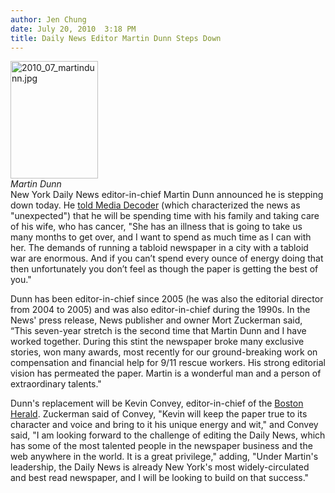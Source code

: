 ```yaml
---
author: Jen Chung
date: July 20, 2010  3:18 PM
title: Daily News Editor Martin Dunn Steps Down
---
```


<p><span class="mt-enclosure mt-enclosure-image" style="display: inline;"> </span></p><div class="image-left" style=" width:140px; "> <img alt="2010_07_martindunn.jpg" src="https://web.archive.org/web/20120603184204im_/http://gothamist.com/attachments/jen/2010_07_martindunn.jpg" width="140" height="188"> <br> <i>Martin Dunn</i></div> New York Daily News editor-in-chief Martin Dunn announced he is stepping down today.  He <a href="https://web.archive.org/web/20120603184204/http://mediadecoder.blogs.nytimes.com/2010/07/20/martin-dunn-speaks-about-leaving-the-daily-news/">told Media Decoder</a> (which characterized the news as &quot;unexpected&quot;) that he will be spending time with his family and taking care of his wife, who has cancer, &quot;She has an illness that is going to take us many months to get over, and I want to spend as much time as I can with her. The demands of running a tabloid newspaper in a city with a tabloid war are enormous. And if you can&#x2019;t spend every ounce of energy doing that then unfortunately you don&#x2019;t feel as though the paper is getting the best of you.&quot;<p></p>

<p>Dunn has been editor-in-chief since 2005 (he was also the editorial director from 2004 to 2005) and was also editor-in-chief during the 1990s.  In the News&apos; press release, News publisher and owner Mort Zuckerman said, &#x201C;This seven-year stretch is the second time that Martin Dunn and I have worked together. During this stint the newspaper broke many exclusive stories, won many awards, most recently for our ground-breaking work on compensation and financial help for 9/11 rescue workers. His strong editorial vision has permeated the paper. Martin is a wonderful man and a person of extraordinary talents.&quot;  </p>

<p>Dunn&apos;s replacement will be Kevin Convey, editor-in-chief of the <a href="https://web.archive.org/web/20120603184204/http://bostonherald.com/">Boston Herald</a>. Zuckerman said of Convey, &quot;Kevin will keep the paper true to its character and voice and bring to it his unique energy and wit,&quot; and Convey said, &quot;I am looking forward to the challenge of editing the Daily News, which has some of the most talented people in the newspaper business and the web anywhere in the world. It is a great privilege,&quot; adding, &quot;Under Martin&apos;s leadership, the Daily News is already New York&apos;s most widely-circulated and best read newspaper, and I will be looking to build on that success.&quot;</p>